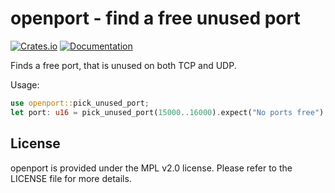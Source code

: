 # openport - find a free unused port

[![Crates.io](https://img.shields.io/crates/v/openport)](https://crates.io/crates/openport)
[![Documentation](https://docs.rs/openport/badge.svg)](https://docs.rs/openport)

Finds a free port, that is unused on both TCP and UDP.

Usage:

```rust
use openport::pick_unused_port;
let port: u16 = pick_unused_port(15000..16000).expect("No ports free");
```

## License

openport is provided under the MPL v2.0 license. Please refer to the LICENSE file for more details.
